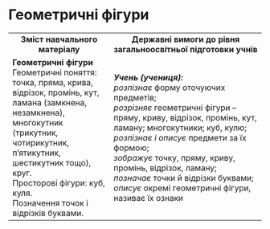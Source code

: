 # Геометричні фігури
<table>
  <tr>
    <td width="40%" align="center"><b>Зміст навчального матеріалу<b></td>
    <td width="60%" align="center"><b>Державні вимоги до рівня загальноосвітньої підготовки учнів</b></td>
  </tr>
  <tr>
    <td width="40%" style="vertical-align:top !important;"><b>Геометричні фігури</b><br>
Геометричні поняття: точка, пряма, крива, відрізок, промінь, кут,  ламана (замкнена, незамкнена), многокутник (трикутник, чотирикутник, п’ятикутник, шестикутник тощо), круг.<br>
Просторові фігури: куб, куля.<br> 
Позначення точок і відрізків буквами.<br></td>
    <td width="60%" style:="vertical-align:top !important"><i><b>Учень (учениця):</b></i><br>
<i>розпізнає</i> форму оточуючих предметів;<br>
<i>розрізняє</i> геометричні фігури – пряму, криву, відрізок, промінь, кут, ламану; многокутники; куб, кулю;<br>
<i>розпізнає і описує</i> предмети за їх формою;<br>
<i>зображує</i> точку, пряму, криву, промінь,  відрізок, ламану;<br>
<i>позначає</i> точки й відрізки буквами;<br>
<i>описує</i> окремі геометричні фігури, називає їх ознаки<br></td>
  </tr>
</table>
